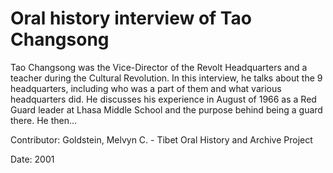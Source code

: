 # Oral history interview of Tao Changsong  
Tao Changsong was the Vice-Director of the Revolt Headquarters and a teacher during the Cultural Revolution. In this interview, he talks about the 9 headquarters, including who was a part of them and what various headquarters did. He discusses his experience in August of 1966 as a Red Guard leader at Lhasa Middle School and the purpose behind being a guard there. He then... 

Contributor: Goldstein, Melvyn C. - Tibet Oral History and Archive Project  

Date:
2001  

